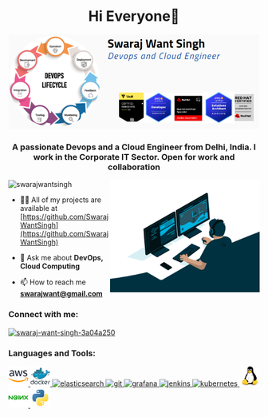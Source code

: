 <h1 align="center">Hi Everyone👋</h1>
<div align="center"> <img src="https://github.com/SwarajWantSingh/SwarajWantSingh/blob/main/Screenshot%202024-07-14%20174203.png"> </div>
<h3 align="center">A passionate Devops and a Cloud Engineer from Delhi, India. I work in the Corporate IT Sector. Open for work and collaboration</h3>
<img align="right" alt="Coding" width="300" src= https://github.com/SwarajWantSingh/SwarajWantSingh/blob/main/68747470733a2f2f63646e2e6472696262626c652e636f6d2f75736572732f3733303730332f73637265656e73686f74732f363538313234332f6176656e746f2e676966.gif>

<p align="left"> <img src="https://komarev.com/ghpvc/?username=swarajwantsingh&label=Profile%20views&color=0e75b6&style=flat" alt="swarajwantsingh" /> </p>

- 👨‍💻 All of my projects are available at [https://github.com/SwarajWantSingh](https://github.com/SwarajWantSingh)

- 💬 Ask me about **DevOps, Cloud Computing**

- 📫 How to reach me **swarajwant@gmail.com**

<h3 align="left">Connect with me:</h3>
<p align="left">
<a href="https://linkedin.com/in/swaraj-want-singh-3a04a250" target="blank"><img align="center" src="https://raw.githubusercontent.com/rahuldkjain/github-profile-readme-generator/master/src/images/icons/Social/linked-in-alt.svg" alt="swaraj-want-singh-3a04a250" height="30" width="40" /></a>
</p>

<h3 align="left">Languages and Tools:</h3>
<p align="left"> <a href="https://aws.amazon.com" target="_blank" rel="noreferrer"> <img src="https://raw.githubusercontent.com/devicons/devicon/master/icons/amazonwebservices/amazonwebservices-original-wordmark.svg" alt="aws" width="40" height="40"/> </a> <a href="https://www.docker.com/" target="_blank" rel="noreferrer"> <img src="https://raw.githubusercontent.com/devicons/devicon/master/icons/docker/docker-original-wordmark.svg" alt="docker" width="40" height="40"/> </a> <a href="https://www.elastic.co" target="_blank" rel="noreferrer"> <img src="https://www.vectorlogo.zone/logos/elastic/elastic-icon.svg" alt="elasticsearch" width="40" height="40"/> </a> <a href="https://git-scm.com/" target="_blank" rel="noreferrer"> <img src="https://www.vectorlogo.zone/logos/git-scm/git-scm-icon.svg" alt="git" width="40" height="40"/> </a> <a href="https://grafana.com" target="_blank" rel="noreferrer"> <img src="https://www.vectorlogo.zone/logos/grafana/grafana-icon.svg" alt="grafana" width="40" height="40"/> </a> <a href="https://www.jenkins.io" target="_blank" rel="noreferrer"> <img src="https://www.vectorlogo.zone/logos/jenkins/jenkins-icon.svg" alt="jenkins" width="40" height="40"/> </a> <a href="https://kubernetes.io" target="_blank" rel="noreferrer"> <img src="https://www.vectorlogo.zone/logos/kubernetes/kubernetes-icon.svg" alt="kubernetes" width="40" height="40"/> </a> <a href="https://www.linux.org/" target="_blank" rel="noreferrer"> <img src="https://raw.githubusercontent.com/devicons/devicon/master/icons/linux/linux-original.svg" alt="linux" width="40" height="40"/> </a> <a href="https://www.nginx.com" target="_blank" rel="noreferrer"> <img src="https://raw.githubusercontent.com/devicons/devicon/master/icons/nginx/nginx-original.svg" alt="nginx" width="40" height="40"/> </a> <a href="https://www.python.org" target="_blank" rel="noreferrer"> <img src="https://raw.githubusercontent.com/devicons/devicon/master/icons/python/python-original.svg" alt="python" width="40" height="40"/> </a> </p>
